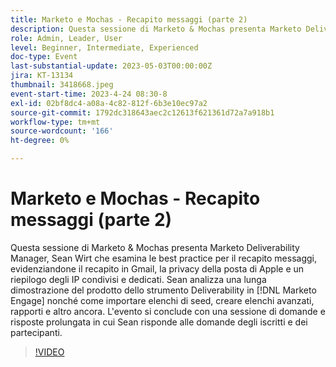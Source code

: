 ```yaml
---
title: Marketo e Mochas - Recapito messaggi (parte 2)
description: Questa sessione di Marketo & Mochas presenta Marketo Deliverability Manager, Sean Wirt che esamina le best practice per il recapito messaggi, evidenziandone il recapito in Gmail, la privacy della posta di Apple e un riepilogo degli IP condivisi e dedicati. Sean analizza una lunga dimostrazione del prodotto dello strumento Deliverability in [!DNL Marketo Engage] nonché come importare elenchi di seed, creare elenchi avanzati, rapporti e altro ancora. L'evento si conclude con una sessione di domande e risposte prolungata in cui Sean risponde alle domande degli iscritti e dei partecipanti.
role: Admin, Leader, User
level: Beginner, Intermediate, Experienced
doc-type: Event
last-substantial-update: 2023-05-03T00:00:00Z
jira: KT-13134
thumbnail: 3418668.jpeg
event-start-time: 2023-4-24 08:30-8
exl-id: 02bf8dc4-a08a-4c82-812f-6b3e10ec97a2
source-git-commit: 1792dc318643aec2c12613f621361d72a7a918b1
workflow-type: tm+mt
source-wordcount: '166'
ht-degree: 0%

---
```


# Marketo e Mochas - Recapito messaggi (parte 2)

Questa sessione di Marketo &amp; Mochas presenta Marketo Deliverability Manager, Sean Wirt che esamina le best practice per il recapito messaggi, evidenziandone il recapito in Gmail, la privacy della posta di Apple e un riepilogo degli IP condivisi e dedicati. Sean analizza una lunga dimostrazione del prodotto dello strumento Deliverability in [!DNL Marketo Engage] nonché come importare elenchi di seed, creare elenchi avanzati, rapporti e altro ancora. L&#39;evento si conclude con una sessione di domande e risposte prolungata in cui Sean risponde alle domande degli iscritti e dei partecipanti.

>[!VIDEO](https://video.tv.adobe.com/v/3418668/?learn=on)
